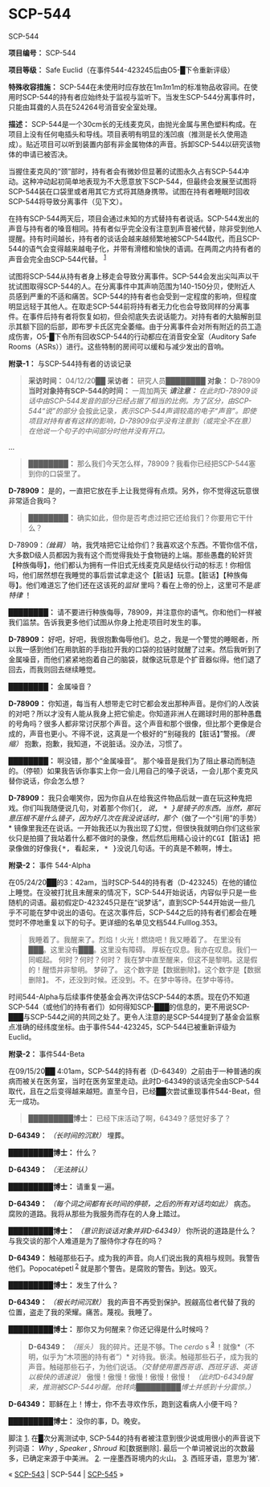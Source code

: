 # SCP-544
                        




SCP-544



**项目编号：** SCP-544

**项目等级：** Safe Euclid（在事件544-423245后由O5-█下令重新评级）

**特殊收容措施：** SCP-544在未使用时应存放在1m*1m*1m的标准物品收容间。在使用时SCP-544的持有者应始终处于监视与监听下。当发生SCP-544分离事件时，只能由耳聋的人员在524264号消音安全室处理。

**描述：** SCP-544是一个30cm长的无线麦克风，由抛光金属与黑色塑料构成。在项目上没有任何电插头和导线。项目表明有明显的浅凹痕（推测是长久使用造成）。贴近项目可以听到装置内部有非金属物体的声音。拆卸SCP-544以研究该物体的申请已被否决。

当握住麦克风的“颈”部时，持有者会有微妙但显著的试图永久占有SCP-544冲动。这种冲动起初简单地表现为不大愿意放下SCP-544，但最终会发展至试图将SCP-544装在口袋里或者用其它方式将其随身携带。试图在持有者睡眠时回收SCP-544将导致分离事件（见下文）。

在持有SCP-544两天后，项目会通过未知的方式替持有者说话。SCP-544发出的声音与持有者的嗓音相同。持有者似乎完全没有注意到声音被代替，除非受到他人提醒。持有时间越长，持有者的谈话会越来越频繁地被SCP-544取代，而且SCP-544的语气会变得越来越电子化，并带有滑稽和愉快的语调。在两周之内持有者的声音会完全由SCP-544代替。<sup class='footnoteref'>
 <a shape='rect' class='footnoteref' id='footnoteref-1' href='javascript:;' onclick='WIKIDOT.page.utils.scrollToReference(&apos;footnote-1&apos;)'>1</a>
</sup>

试图将SCP-544从持有者身上移走会导致分离事件。SCP-544会发出尖叫声以干扰试图取得SCP-544的人。在分离事件中其声响范围为140-150分贝，使附近人员感到严重的不适和痛苦。SCP-544的持有者也会受到一定程度的影响，但程度明显远轻于其他人。在取走SCP-544前将持有者无力化也会导致同样的分离事件。在事件后持有者将恢复如初，但会彻底失去说话能力。对持有者的大脑解剖显示其额下回的后部，即布罗卡氏区完全萎缩。由于分离事件会对所有附近的员工造成伤害，O5-█下令所有回收SCP-544的行动都应在消音安全室（Auditory Safe Rooms（ASRs））进行。这些特制的房间可以缓和与减少发出的音响。

**附录-1：** 与SCP-544持有者的访谈记录


> **采访时间：** 04/12/20██
**采访者：** 研究人员████████
**对象：** D-78909
**当时对象持有SCP-544的时间：** 一周加两天
***请注意：** 在此时D-78909谈话中由SCP-544发音的部分已经占据了相当的比例。为了区分，由SCP-544“说”的部分* <tt>&#20250;&#25353;&#27492;&#35760;&#24405;</tt>*，表示SCP-544声调较高的电子“声音”。即使项目对持有者有这样的影响，D-78909似乎没有注意到（或完全不在意）在他说一个句子的中间部分时他并没有开口。* 

…
> 
> **████████：** 那么我们今天怎么样，78909？我看你已经把SCP-544塞到你的口袋里了。

**D-78909：** 是的，<tt>&#19968;&#30452;&#25226;&#23427;&#25918;&#22312;&#25163;&#19978;&#35753;&#25105;&#35273;&#24471;&#26377;&#28857;&#28902;</tt>。另外，<tt>&#20320;&#19981;&#35273;&#24471;</tt>这玩意很非常适合我吗？
> 
> **████████：** 确实如此，但你是否考虑过把它还给我们？你要用它干什么？

D-78909：*（耸肩）* 呐，<tt>&#25105;&#20973;&#21861;&#25226;&#23427;&#35753;&#32473;&#20320;&#20204;&#65311;&#25105;&#21916;&#27426;&#36825;&#20010;&#19996;&#35199;&#12290;&#19981;&#31649;&#20320;&#20449;&#19981;&#20449;&#65292;</tt>大多数D级人员都<tt>&#22240;&#20026;&#25105;&#26377;&#36825;&#20010;&#32780;&#35273;&#24471;&#25105;&#22788;&#20110;&#39135;&#29289;&#38142;&#30340;&#19978;&#31471;&#12290;&#37027;&#20123;&#24858;&#34850;&#30340;&#36718;&#22904;&#36135;</tt>【种族侮辱】，他们都认为拥有一件<tt>&#26087;&#24335;&#26080;&#32447;&#40614;&#20811;&#39118;&#26159;&#32467;&#20249;&#34892;&#21160;&#30340;&#26631;&#24535;&#65281;&#20320;&#30456;&#20449;&#21527;&#65292;</tt>他们居然想在我睡觉的事后尝试拿走这个【脏话】玩意。【脏话】<tt>&#12304;&#31181;&#26063;&#20398;&#36785;&#12305;</tt>。他们难道忘了他们还在这该死的*监狱* 里吗？看在<tt>&#19978;&#24093;&#30340;&#20221;&#19978;</tt>，这里可不是*底特律* ！


**████████：** 请不要进行种族侮辱，78909，并注意你的语气。你和他们一样被我们监禁。告诉我更多他们试图从你身上抢走项目时发生的事。

**D-78909：** <tt>&#22909;&#21543;&#65292;&#22909;&#21543;&#65292;&#25105;&#24456;&#25265;&#27465;&#20398;&#36785;&#20182;&#20204;&#12290;&#24635;&#20043;&#65292;&#25105;&#26159;&#19968;&#20010;&#35686;&#35273;&#30340;&#30561;&#30496;&#32773;&#65292;&#25152;&#20197;&#25105;&#19968;&#24863;&#21040;&#20182;&#20204;&#22312;&#29992;&#32942;&#33039;&#30340;&#25163;&#25351;&#25289;&#24320;</tt>我的口袋的拉链时就醒了过来。然后我听到了金属噪音，而他们紧紧地抱着自己的脑袋，就像这玩意是个扩音器似得。他们<tt>&#36864;&#20102;&#22238;&#21435;&#65292;&#32780;&#25105;&#21017;&#22238;&#21435;&#32487;&#32493;&#30561;&#35273;&#12290;</tt>

**████████：** 金属噪音？

**D-78909：** <tt>&#20320;&#30693;&#36947;&#65292;&#27599;&#24403;&#26377;&#20154;&#24819;&#24102;&#36208;&#23427;&#26102;&#23427;&#37117;&#20250;&#21457;&#20986;&#37027;&#31181;&#22768;&#38899;&#12290;&#26159;&#20320;&#20204;&#30340;&#20154;&#25913;&#35013;&#30340;&#23545;&#21543;&#65311;</tt>所以才没有人能从我身上把它偷走。<tt>&#20320;&#30693;&#36947;&#38750;&#27954;&#20154;&#22312;&#36386;&#29699;&#26102;&#29992;&#30340;&#37027;&#31181;&#24858;&#34850;&#30340;&#21495;&#35282;&#21527;&#65311;&#24456;&#22810;&#20154;&#37117;&#38750;&#24120;&#35752;&#21388;&#37027;&#20010;&#22768;&#38899;&#12290;&#36825;&#20010;&#22768;&#38899;&#21644;&#37027;&#20010;&#24456;&#20687;&#65292;&#20294;&#27604;&#37027;&#20010;&#26356;&#20687;</tt>是合成的，声音也更小。<tt>&#19981;&#24471;&#19981;&#35828;&#65292;&#36825;&#30495;&#26159;&#19968;&#20010;&#26497;&#22909;&#30340;&#8220;&#21035;&#30896;&#25105;&#30340;</tt>【脏话】”警报。*（畏缩）* 抱歉，抱歉，我知道，<tt>&#19981;&#35828;&#33039;&#35805;</tt>。没办法，<tt>&#20064;&#24815;</tt>了。

**████████：** 啊没错，那个“金属噪音”。 那个噪音是我们为了阻止暴动而制造的。（停顿）如果我告诉你事实上你一会儿用自己的嗓子说话，一会儿那个麦克风替你说话，你会怎么想？

**D-78909：** <tt>&#25105;&#21482;&#20250;&#22066;&#31505;&#20320;&#65292;&#22240;&#20026;&#20320;&#33258;&#20174;&#22312;&#32473;&#25105;&#36825;&#20214;&#29289;&#21697;&#21518;&#23601;&#19968;&#30452;&#22312;&#29609;&#36825;&#31181;&#39740;&#25226;&#25103;</tt>。你们叫我随便说几句，<tt>&#23545;&#30528;&#37027;&#20010;&#20320;&#20204;{*, &#35828;, * }&#26159;&#38236;&#23376;&#30340;&#19996;&#35199;&#12290;&#24403;&#28982;&#65292;&#37027;&#29609;&#24847;&#21387;&#26681;&#19981;&#26159;&#20160;&#20040;&#38236;&#23376;&#65292;&#22240;&#20026;&#22909;&#20960;&#27425;&#22312;&#25105;&#27809;&#35828;&#35805;&#26102;&#65292;&#37027;&#20010;</tt>*（做了一个“引用”的手势）* 镜像里我还在说话。<tt>&#19968;&#24320;&#22987;&#25105;&#36824;&#20197;&#20026;&#25105;&#20986;&#29616;&#20102;&#24187;&#35273;&#65292;&#20294;&#24456;&#24555;&#25105;&#23601;&#26126;&#30333;&#20320;&#20204;&#36825;&#20123;&#23478;&#20249;&#21482;&#26159;&#25293;&#25668;&#20102;&#25105;&#31449;&#30528;&#20160;&#20040;&#37117;&#19981;&#20570;&#26102;&#30340;&#24405;&#20687;&#65292;&#28982;&#21518;&#28982;&#21518;&#29992;&#31934;&#24515;&#35774;&#35745;&#30340;CGI&#12304;&#33039;&#35805;&#12305;&#25226;&#24405;&#20687;&#20570;&#30340;&#22909;&#20687;&#25105;{*, &#30475;&#36215;&#26469;, * }&#27809;&#35828;&#20960;&#21477;&#35805;&#12290;</tt>干的真是不赖啊，博士。
> 

**附录-2：** 事件 544-Alpha

在05/24/20██的3：42am，当时SCP-544的持有者（D-423245）在他的铺位上睡觉。在没被打扰且未醒来的情况下，SCP-544开始说话，内容似乎只是一些随机的词语。最初假定D-423245只是在“说梦话”，直到SCP-544开始说一些几乎不可能在梦中说出的语句。在这次事件后，SCP-544之后的持有者们都会在睡觉时不停地重复以下的句子。更详细的名单见文档544.Fulllog.353。


> 我睡着了。我醒来了。烈焰！火光！燃烧吧！我又睡着了。
在里没有███。这里没有███。这里没有障碍。
厚板在叹息。我亦在叹息。我们一同崛起。
何时？何时？何时？
我在梦中直至醒来，但这不是黎明。这是假的！醒悟并非黎明。
梦碎了。
这个数字是【数据删除】。这个数字是【数据删除】。
不，还没到时候。还没到。不。在梦中等待。在梦中等待。
> 

时间544-Alpha与后续事件使基金会再次评估SCP-544的本质。现在仍不知道SCP-544（或他们的持有者们）如何得知SCP-███的信息的，更不用说SCP-███与SCP-544之间的共同之处了。更令人注意的是SCP-544提到了基金会监察点准确的经纬度坐标。由于事件544-423245，SCP-544已被重新评级为Euclid。

**附录-2：** 事件544-Beta

在09/15/20██ 4:01am，SCP-544的持有者（D-64349）之前由于一种普通的疾病而被关在医务室，当时在医务室里走动。此时D-64349的谈话完全由SCP-544取代，且在之后变得越来越短。直至今日，已经██次尝试重现事件544-Beat，但无一成功。


> **█████████博士：** 已经下床活动了啊，64349？感觉好多了？

**D-64349：** *（长时间的沉默）* 埋葬。

**█████████博士：** 什么？

**D-64349：** *（无法辨认）* 

**█████████博士：** 请重复一遍。

**D-64349：** *（每个词之间都有长时间的停顿，之后的所有对话均如此）* 病态。腐败的道路。我将从那些为我服务而存在的人身上踏过。

**█████████博士：** *（意识到谈话对象并非D-64349）* 你所说的道路是什么？与我交谈的那个人难道是为了服侍你才存在的吗？

**D-64349：** 触碰那些石子。成为我的声音。向人们说出我的真相与规则。我警告他们。Popocatépetl<sup class='footnoteref'>
 <a shape='rect' class='footnoteref' id='footnoteref-2' href='javascript:;' onclick='WIKIDOT.page.utils.scrollToReference(&apos;footnote-2&apos;)'>2</a>
</sup>就是那个警告。是腐败的警告。到达。毁灭。

**█████████博士：** 发生了什么？

**D-64349：** *（极长时间沉默）* 我的声音不再受到保护。觊觎高位者代替了我的位置，盗走了我的荣耀。痛苦。蔑视。我睡了。

**█████████博士：** 那你又为何醒来？你还记得是什么时候吗？
> 
> **D-64349：** *（摇头）* 我的碎片。还是不够。The *cerdo* s<sup class='footnoteref'>
 <a shape='rect' class='footnoteref' id='footnoteref-3' href='javascript:;' onclick='WIKIDOT.page.utils.scrollToReference(&apos;footnote-3&apos;)'>3</a>
</sup>！就像*（不明，似乎为“木项圈的持有者”）* 对待我。亵渎。触碰那些石子，成为我的声音。触碰那些石子，为他们说话。*（交替使用墨西哥语、西班牙语、英语以极快的语速说）* 傲慢！傲慢！傲慢！傲慢！傲慢！
*（此时D-64349醒来，推测被SCP-544吵醒。他转向█████████博士并感到十分震惊。）* 

**D-64349：** 耶稣在上！博士，你不去寻欢作乐，跑到这看病人小便干吗？

**█████████博士：** 没你的事，D。晚安。
> 


脚注
<a shape='rect' href='javascript:;' onclick='WIKIDOT.page.utils.scrollToReference(&apos;footnoteref-1&apos;)'>1</a>. 在█次分离测试中, SCP-544的持有者被注意到很少说或用很小的声音说下列词语： *Why* , *Speaker* , *Shroud* 和[数据删除]. 最后一个单词被说出的次数最多，已确定来源于中美洲。
<a shape='rect' href='javascript:;' onclick='WIKIDOT.page.utils.scrollToReference(&apos;footnoteref-2&apos;)'>2</a>. 一座墨西哥境内的火山。
<a shape='rect' href='javascript:;' onclick='WIKIDOT.page.utils.scrollToReference(&apos;footnoteref-3&apos;)'>3</a>. 西班牙语，意思为'猪'.



« [SCP-543](/scp-543) | SCP-544 | [SCP-545](/scp-545) »





                    